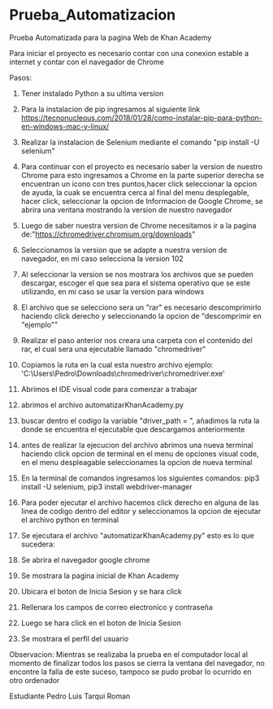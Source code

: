 # Prueba_Automatizacion

Prueba Automatizada para la pagina Web de Khan Academy

Para iniciar el proyecto es necesario contar con una conexion estable a internet y contar con el navegador de Chrome

Pasos:
1) Tener instalado Python a su ultima version

2) Para la instalacion de pip ingresamos al siguiente link https://tecnonucleous.com/2018/01/28/como-instalar-pip-para-python-en-windows-mac-y-linux/
5) Realizar la instalacion de Selenium mediante el comando "pip install -U selenium" 
6) Para continuar con el proyecto es necesario saber la version de nuestro Chrome para esto ingresamos a Chrome en la parte superior derecha  se encuentran un icono con tres puntos,hacer click seleccionar la opcion de ayuda, la cuak se encuentra cerca al final del menu desplegable, hacer click, seleccionar la opcion de Informacion de Google Chrome, se abrira una ventana mostrando la version de nuestro navegador
12) Luego de saber nuestra version de Chrome necesitamos ir a la pagina de:"https://chromedriver.chromium.org/downloads"
13) Seleccionamos la version que se adapte a nuestra version de navegador, en mi caso selecciona la version 102 
14) Al seleccionar la version se nos mostrara los archivos que se pueden descargar, escoger el que sea para el sistema operativo que se este utilizando, en mi caso se usar la version para windows
15) El archivo que se selecciono sera un "rar" es necesario descomprimirlo haciendo click derecho y seleccionando la opcion de "descomprimir en "ejemplo\"" 
16) Realizar el paso anterior nos creara una carpeta con el contenido del rar, el cual sera una ejecutable llamado "chromedriver"
17) Copiamos la ruta en la cual esta nuestro archivo ejemplo: 'C:\\Users\\Pedro\\Downloads\\chromedriver\\chromedriver.exe' 
18) Abrimos el IDE visual code para comenzar a trabajar
19) abrimos el archivo automatizarKhanAcademy.py
20) buscar dentro el codigo la variable "driver_path = ", añadimos la ruta la donde se encuentra el ejecutable que descargamos anteriormente
21) antes de realizar la ejecucion del archivo abrimos una nueva terminal haciendo click opcion de terminal en el menu de opciones visual code, en el menu despleagable seleccionames la opcion de nueva terminal
22) En la terminal de comandos ingresamos los siguientes comandos: pip3 install -U selenium,
pip3 install webdriver-manager 
23) Para poder ejecutar el archivo hacemos click derecho en alguna de las linea de codigo dentro del editor y seleccionamos la opcion de ejecutar el archivo python en terminal

24) Se ejecutara el archivo "automatizarKhanAcademy.py" esto es lo que sucedera:
25) Se abrira el navegador google chrome 
26) Se mostrara la pagina inicial de Khan Academy 
27) Ubicara el boton de Inicia Sesion y se hara click
28) Rellenara los campos de correo electronico y contraseña
29) Luego se hara click en el boton de Inicia Sesion
30) Se mostrara el perfil del usuario

Observacion: Mientras se realizaba la prueba en el computador local al momento de finalizar todos los pasos se cierra la ventana del navegador, no encontre la falla de este suceso, tampoco se pudo probar lo ocurrido en otro ordenador

Estudiante Pedro Luis Tarqui Roman
